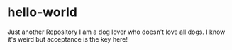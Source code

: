 # hello-world
Just another Repository
I am a dog lover who doesn't love all dogs. I know it's weird but acceptance is the key here!
